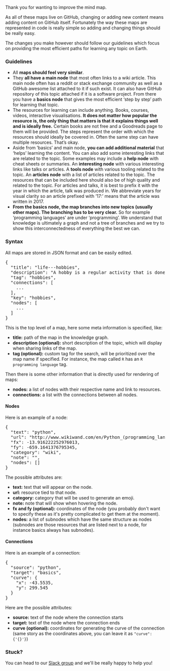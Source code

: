 Thank you for wanting to improve the mind map.

As all of these maps live on GitHub, changing or adding new content means adding content on GitHub itself. Fortunately the way these maps are represented in code is really simple so adding and changing things should be really easy.

The changes you make however should follow our guidelines which focus on providing the most efficient paths for learning any topic on Earth.

### Guidelines

- All **maps should feel very similar**.
- They **all have a main node** that most often links to a wiki article. This main node often has a reddit or stack exchange community as well as a GitHub awesome list attached to it if such exist. It can also have GitHub repository of this topic attached if it is a software project. From there you have a **basics node** that gives the most efficient ‘step by step’ path for learning that topic.
- The resources for learning can include anything. Books, courses, videos, interactive visualisations. **It does not matter how popular the resource is, the only thing that matters is that it explains things well and is ideally free.** Certain books are not free and a Goodreads page to them will be provided. The steps represent the order with which the resources should ideally be covered in. Often the same step can have multiple resources. That’s okay.
- Aside from ’basics’ and main node, **you can add additional material** that ‘helps’ learning the content. You can also add some interesting links that are related to the topic. Some examples may include a **help node** with cheat sheets or summaries. An **interesting node** with various interesting links like talks or articles. A **tools node** with various tooling related to the topic. An **articles node** with a list of articles related to the topic. The resources that can be included here should also be of high quality and related to the topic. For articles and talks, it is best to prefix it with the year in which the article, talk was produced in. We abbreviate years for visual clarity so an article prefixed with ’17:’ means that the article was written in 2017.
- **From the basics node, the map branches into new topics (usually other maps). The branching has to be very clear.** So for example ‘programming languages’ are under ‘programming’. We understand that knowledge is ultimately a graph and not a tree of branches and we try to show this interconnectedness of everything the best we can.

### Syntax
All maps are stored in JSON format and can be easily edited.

<pre>
{
  "title": "life---hobbies",
  "description": "A hobby is a regular activity that is done for enjoyment, typically during one's leisure time.",
  "tag": "hobbies",
  "connections": [
    ...
  ],
  "key": "hobbies",
  "nodes": [
    ...
  ]
}
</pre>

This is the top level of a map, here some meta information is specified, like:

- **title:** path of the map in the knowledge graph.
- **description (optional):** short description of the topic, which will display
when sharing links of the map.
- **tag (optional):** custom tag for the search, will be prioritized over the map
name if specified. For instance, the map called `R` has an `R programming language` tag.

Then there is some other information that is directly used for rendering of maps:

- **nodes:** a list of nodes with their respective name and link to resources.
- **connections:** a list with the connections between all nodes.

#### Nodes
Here is an example of a node:

<pre>
{
  "text": "python",
  "url": "http://www.wikiwand.com/en/Python_(programming_language)",
  "fx": -13.916222252976013,
  "fy": -659.1641376795345,
  "category": "wiki",
  "note": "",
  "nodes": []
}
</pre>

The possible attributes are:

- **text:** text that will appear on the node.
- **url:** resource tied to that node.
- **category:** category that will be used to generate an emoji.
- **note:** note that will show when hovering the node.
- **fx and fy (optional):** coordinates of the node (you probably don't want to
specify these as it's pretty complicated to get them at the moment).
- **nodes:** a list of subnodes which have the same structure as nodes
(subnodes are those resources that are listed next to a node, for instance basics always has subnodes).

#### Connections
Here is an example of a connection:

<pre>
{
  "source": "python",
  "target": "basics",
  "curve": {
    "x": -43.5535,
    "y": 299.545
  }
}
</pre>

Here are the possible attributes:

- **source:** text of the node where the connection starts
- **target:** text of the node where the connection ends
- **curve (optional):** coordinates for generating the curve of the connection
(same story as the coordinates above, you can leave it as `"curve": {'{}'}`)

### Stuck?
You can head to our [Slack group](https://knowledge-map.slack.com/shared_invite/MTgxNTYzMjIzNjM5LTE0OTQzMzA4MDAtYzY1YWY0ZDc0NQ) and we'll be really happy to help you!
